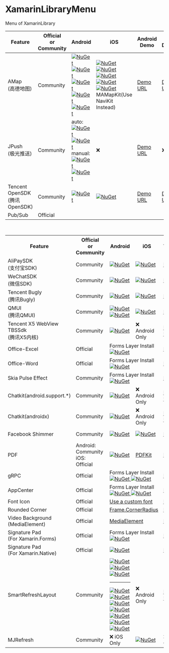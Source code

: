 # XamarinLibraryMenu
Menu of XamarinLibrary

Feature | Official <br>or<br> Community|Android | iOS | Android Demo | iOS Demo |Native Packages
---------|----------|---------|----------|----------|----------|----------
 AMap<br>(高德地图) |Community|[![NuGet](https://img.shields.io/nuget/vpre/XamarinLibrary.Xamarin.Android.Amap.Api.Navi3DMap.svg?label=Navi3DMap)](https://www.nuget.org/packages/XamarinLibrary.Xamarin.Android.Amap.Api.Navi3DMap/)<br> [![NuGet](https://img.shields.io/nuget/vpre/XamarinLibrary.Xamarin.Android.Amap.Api.3DMap.svg?label=3DMap)](https://www.nuget.org/packages/XamarinLibrary.Xamarin.Android.Amap.Api.3DMap/)<br>[![NuGet](https://img.shields.io/nuget/vpre/XamarinLibrary.Xamarin.Android.Amap.Api.Track.svg?label=Track)](https://www.nuget.org/packages/XamarinLibrary.Xamarin.Android.Amap.Api.Track/)<br>[![NuGet](https://img.shields.io/nuget/vpre/XamarinLibrary.Xamarin.Android.Amap.Api.Search.svg?label=Search)](https://www.nuget.org/packages/XamarinLibrary.Xamarin.Android.Amap.Api.Search/)<br>[![NuGet](https://img.shields.io/nuget/vpre/XamarinLibrary.Xamarin.Android.Amap.Api.Location.svg?label=Location)](https://www.nuget.org/packages/XamarinLibrary.Xamarin.Android.Amap.Api.Location)|[![NuGet](https://img.shields.io/nuget/vpre/XamarinLibrary.Xamarin.iOS.AMapFoundationKit.svg?label=AMapFoundationKit)](https://www.nuget.org/packages/XamarinLibrary.Xamarin.iOS.AMapFoundationKit/)<br>[![NuGet](https://img.shields.io/nuget/vpre/XamarinLibrary.Xamarin.iOS.AMapLocationKit.svg?label=AMapLocationKit)](https://www.nuget.org/packages/XamarinLibrary.Xamarin.iOS.AMapLocationKit/)<br>[![NuGet](https://img.shields.io/nuget/vpre/XamarinLibrary.Xamarin.iOS.AMapNaviKit.svg?label=AMapNaviKit)](https://www.nuget.org/packages/XamarinLibrary.Xamarin.iOS.AMapNaviKit/)<br>[![NuGet](https://img.shields.io/nuget/vpre/XamarinLibrary.Xamarin.iOS.AMapSearchKit.svg?label=AMapSearchKit)](https://www.nuget.org/packages/XamarinLibrary.Xamarin.iOS.AMapSearchKit/)<br>[![NuGet](https://img.shields.io/nuget/vpre/XamarinLibrary.Xamarin.iOS.AMapTrackKit.svg?label=AMapTrackKit)](https://www.nuget.org/packages/XamarinLibrary.Xamarin.iOS.AMapTrackKit/)<br>MAMapKit(Use NaviKit Instead)|[Demo URL](https://github.com/jingliancui/XamarinFormsAMapSDKSample/tree/master/Android)|[Demo URL](https://github.com/jingliancui/XamarinFormsAMapSDKSample/tree/master/iOS)|[iOS](https://lbs.amap.com/api/ios-sdk/download)<br>[Android](https://lbs.amap.com/api/android-sdk/download)|
 JPush<br>(极光推送) |Community| auto:<br>[![NuGet](https://img.shields.io/nuget/vpre/XamarinLibrary.Xamarin.Android.Jcore.svg?label=JCore)](https://www.nuget.org/packages/XamarinLibrary.Xamarin.Android.Jcore/)<br>[![NuGet](https://img.shields.io/nuget/vpre/XamarinLibrary.Xamarin.Android.Jpush.svg?label=JPush)](https://www.nuget.org/packages/XamarinLibrary.Xamarin.Android.Jpush/)<br>manual:<br>[![NuGet](https://img.shields.io/nuget/vpre/XamarinLibrary.Xamarin.Android.Manual.JCore.svg?label=JCore)](https://www.nuget.org/packages/XamarinLibrary.Xamarin.Android.Manual.JCore/)<br>[![NuGet](https://img.shields.io/nuget/vpre/XamarinLibrary.Xamarin.Android.Manual.JPush.svg?label=JPush)](https://www.nuget.org/packages/XamarinLibrary.Xamarin.Android.Manual.JPush/)| ❌ | [Demo URL](https://github.com/jingliancui/XamarinFormsJPushSample) |❌|[Android](https://docs.jiguang.cn/jpush/client/Android/android_guide/#jcenter)<br>[iOS](https://docs.jiguang.cn/jpush/client/iOS/ios_guide_new/#_4)|
 Tencent OpenSDK<br>(腾讯OpenSDK)|Community|[![NuGet](https://img.shields.io/nuget/vpre/XamarinLibrary.Xamarin.Android.Tencent.OpenSDK.svg?label=OpenSDK)](https://www.nuget.org/packages/XamarinLibrary.Xamarin.Android.Tencent.OpenSDK/)|[![NuGet](https://img.shields.io/nuget/vpre/XamarinLibrary.Xamarin.iOS.Tencent.OpenAPI.svg?label=OpenAPI)](https://www.nuget.org/packages/XamarinLibrary.Xamarin.iOS.Tencent.OpenAPI/)|[Demo URL](https://github.com/jingliancui/XamarinFormsTencentOpenSDKSample)|[Demo URL](https://github.com/jingliancui/XamarinFormsTencentOpenSDKSample)|[URL](https://wiki.open.qq.com/wiki/mobile/SDK下载)|
Pub/Sub|Official|||

<br>

<esacpe>

<table>
    <!--标题-->
    <tr>
      <th>Feature</th>
      <th>Official <br>or<br> Community</th>
      <th>Android </th>
      <th>iOS</th>
      <th>Android Demo</th>
      <th>iOS Demo</th>
      <th>Native Packages</th>
    </tr>
    <!--支付宝SDK AlipaySDK-->
    <tr>
        <td>AliPaySDK<br>(支付宝SDK)</td>
        <td>Community</td>
        <td>
            <a href="https://www.nuget.org/packages/XamarinLibrary.Xamarin.Android.AlipaySDK/">
                <img alt="NuGet" src="https://img.shields.io/nuget/vpre/XamarinLibrary.Xamarin.Android.AlipaySDK.svg?label=AliPaySDK"/>
            </a>
        </td>
        <td>
            <a href="https://www.nuget.org/packages/XamarinLibrary.Xamarin.iOS.AlipaySDK/">
                <img alt="NuGet" src="https://img.shields.io/nuget/vpre/XamarinLibrary.Xamarin.iOS.AlipaySDK.svg?label=AliPaySDK"/>
            </a>
        </td>
        <td colspan="2">
            <a href="https://github.com/jingliancui/XamarinFormsAlipaySDKSample">
                Demo URL
            </a>
        </td>     
        <td>
            <a href="https://opendocs.alipay.com/open/54/104509">
                URL
            </a>
        </td>
    </tr>
    <!--微信SDK-->
    <tr>
        <td>WeChatSDK<br>(微信SDK)</td>
        <td>Community</td>
        <td>
            <a href="https://www.nuget.org/packages/XamarinLibrary.Xamarin.Android.WechatSDK/">
                <img alt="NuGet" src="https://img.shields.io/nuget/vpre/XamarinLibrary.Xamarin.Android.WechatSDK.svg?label=WechatSDK"/>
            </a>
        </td>
        <td>
            <a href="https://www.nuget.org/packages/XamarinLibrary.Xamarin.iOS.WechatSDK/">
                <img alt="NuGet" src="https://img.shields.io/nuget/vpre/XamarinLibrary.Xamarin.iOS.WechatSDK.svg?label=WechatSDK"/>
            </a>
        </td>
        <td colspan="2">
            <a href="https://github.com/jingliancui/XamarinFormsWechatSDKSample">
                Demo URL
            </a>
        </td>     
        <td>
            <a href="https://bintray.com/wechat-sdk-team/maven/com.tencent.mm.opensdk%3Awechat-sdk-android-without-mta#">
                Android
            </a>
            <br>
            <a href="https://developers.weixin.qq.com/doc/oplatform/Downloads/iOS_Resource.html">
                iOS
            </a>
        </td>
    </tr>
    <!--腾讯Bugly-->
    <tr>
        <td>Tencent Bugly<br>(腾讯Bugly)</td>
        <td>Community</td>
        <td>
            <a href="https://www.nuget.org/packages/XamarinLibrary.Xamarin.Android.Tencent.BuglyCrashReportUpgrade/">
                <img alt="NuGet" src="https://img.shields.io/nuget/vpre/XamarinLibrary.Xamarin.Android.Tencent.BuglyCrashReportUpgrade.svg?label=Bugly"/>
            </a>
        </td>
        <td>
            <a href="https://www.nuget.org/packages/XamarinLibrary.Xamarin.iOS.Tencent.Bugly/">
                <img alt="NuGet" src="https://img.shields.io/nuget/vpre/XamarinLibrary.Xamarin.iOS.Tencent.Bugly.svg?label=Bugly"/>
            </a>
        </td>
        <td colspan="2">
            <a href="https://github.com/jingliancui/XamarinFormsTencentBuglySample">
                Demo URL
            </a>
        </td>     
        <td>
            <a href="https://bugly.qq.com/v2/downloads">
                URL
            </a>
        </td>
    </tr>
    <!--腾讯QMUI-->
    <tr>
        <td>QMUI<br>(腾讯QMUI)</td>
        <td>Community</td>
        <td>
            <a href="https://www.nuget.org/packages/XamarinLibrary.Xamarin.Android.QMUITeam.QMUI/">
                <img alt="NuGet" src="https://img.shields.io/nuget/vpre/XamarinLibrary.Xamarin.Android.QMUITeam.QMUI.svg?label=QMUI"/>
            </a>
            <br>
            <a href="https://www.nuget.org/packages/XamarinLibrary.Xamarin.Android.QMUITeam.Arch/">
                <img alt="NuGet" src="https://img.shields.io/nuget/vpre/XamarinLibrary.Xamarin.Android.QMUITeam.Arch.svg?label=QMUI%20Arch"/>
            </a>
        </td>
        <td>
            <a href="https://www.nuget.org/packages/XamarinLibrary.Xamarin.iOS.QMUITeam.QMUI/">
                <img alt="NuGet" src="https://img.shields.io/nuget/vpre/XamarinLibrary.Xamarin.iOS.QMUITeam.QMUI.svg?label=QMUI"/>
            </a>
        </td>
        <td colspan="2">
            <a href="https://github.com/jingliancui/XamarinFormsQMUISample">
                Demo URL
            </a>
        </td>     
        <td>
            <a href="https://github.com/Tencent/QMUI_Android">
                Android
            </a>
            <br>
            <a href="https://cocoapods.org/pods/QMUIKit">
                <img alt="Pod" src="https://img.shields.io/cocoapods/v/QMUIKit.svg"/>
            </a>
        </td>
    </tr>
    <!--X5 WebView TBSSdk-->
    <tr>
        <td> Tencent X5 WebView<br>TBSSdk<br>(腾讯X5内核)</td>
        <td>Community</td>
        <td>
            <a href="https://www.nuget.org/packages/XamarinLibrary.Xamarin.Android.Tencent.Tbs.Tbssdk.Sdk/">
                <img alt="NuGet" src="https://img.shields.io/nuget/vpre/XamarinLibrary.Xamarin.Android.Tencent.Tbs.Tbssdk.Sdk.svg?label=Tbssdk"/>
            </a>
        </td>
        <td>
            ❌ Android Only
        </td>
        <td>
            <a href="https://github.com/jingliancui/XamarinFormsTencentX5Sample">
                Demo URL
            </a>
        </td> 
        <td>
            ❌ Android Only
        </td>    
        <td>
            <a href="https://x5.tencent.com/tbs/sdk.html">
                URL
            </a>
        </td>
    </tr>    
    <!--Office-Excel-->
    <tr>
        <td>Office-Excel</td>
        <td>Official</td>
        <td colspan="2">
            Forms Layer Install<br>
            <a href="https://www.nuget.org/packages/DocumentFormat.OpenXml/">
                <img alt="NuGet" src="https://img.shields.io/nuget/vpre/DocumentFormat.OpenXml.svg?label=DocumentFormat.OpenXml"/>
            </a>
        </td>
        <td colspan="2">
            <a href="https://github.com/jingliancui/XamarinFormsExcelSample">
                Demo URL
            </a>
        </td>     
        <td>
        </td>
    </tr>
    <!--Office-Word-->
    <tr>
        <td>Office-Word</td>
        <td>Official</td>
        <td colspan="2">
            Forms Layer Install<br>
            <a href="https://www.nuget.org/packages/DocumentFormat.OpenXml/">
                <img alt="NuGet" src="https://img.shields.io/nuget/vpre/DocumentFormat.OpenXml.svg?label=DocumentFormat.OpenXml"/>
            </a>
        </td>
        <td colspan="2">
            <a href="https://github.com/jingliancui/XamarinFormsWordSample">
                Demo URL
            </a>
        </td>     
        <td>
        </td>
    </tr>
    <!--Skia Pulse Effect-->
    <tr>
        <td>Skia Pulse Effect</td>
        <td>Community</td>
        <td colspan="2">
            Forms Layer Install<br>
            <a href="https://www.nuget.org/packages/XamarinLibrary.Xamarin.Forms.SkiaPulse/">
                <img alt="NuGet" src="https://img.shields.io/nuget/vpre/XamarinLibrary.Xamarin.Forms.SkiaPulse.svg?label=SkiaPulse"/>
            </a>
        </td>
        <td colspan="2">
            <a href="https://github.com/jingliancui/XamarinFormsSkiaPulseSample">
                Demo URL
            </a>
        </td>     
        <td>
        </td>
    </tr>
    <!--Chatkit-->
    <tr>
        <td>Chatkit(android.support.*)</td>
        <td>Community</td>
        <td>
            <a href="https://www.nuget.org/packages/XamarinLibrary.Xamarin.Android.ChatKit/">
                <img alt="NuGet" src="https://img.shields.io/nuget/vpre/XamarinLibrary.Xamarin.Android.ChatKit.svg?label=Chatkit"/>
            </a>
        </td>
        <td>
            ❌ Android Only
        </td>
        <td>
            <a href="https://github.com/jingliancui/XamarinFormsChatKitSample">
                Demo URL
            </a>
        </td> 
        <td>
            ❌ Android Only
        </td>    
        <td>
            <a href="https://mvnrepository.com/artifact/com.github.stfalcon/chatkit/0.3.3">
                URL
            </a>
        </td>
    </tr>
    <!--Chatkit-->
    <tr>
        <td>Chatkit(androidx)</td>
        <td>Community</td>
        <td>
            <a href="https://www.nuget.org/packages/XamarinLibrary.Xamarin.AndroidX.ChatKit/">
                <img alt="NuGet" src="https://img.shields.io/nuget/vpre/XamarinLibrary.Xamarin.AndroidX.ChatKit.svg?label=Chatkit"/>
            </a>
        </td>
        <td>
            ❌ Android Only
        </td>
        <td>
            <a href="https://github.com/jingliancui/XamarinFormsChatKitSample">
                Demo URL
            </a>
        </td> 
        <td>
            ❌ Android Only
        </td>    
        <td>
            <a href="https://mvnrepository.com/artifact/com.github.stfalcon/chatkit/0.3.3">
                URL
            </a>
        </td>
    </tr>
    <!--Facebook Shimmer-->
    <tr>
        <td>Facebook Shimmer</td>
        <td>Community</td>
        <td>
            <a href="https://www.nuget.org/packages/XamarinLibrary.Xamarin.Android.Facebook.Shimmer/">
                <img alt="NuGet" src="https://img.shields.io/nuget/vpre/XamarinLibrary.Xamarin.Android.Facebook.Shimmer.svg?label=Shimmer"/>
            </a>
        </td>
        <td>
            <a href="https://www.nuget.org/packages/XamarinLibrary.Xamarin.iOS.Facebook.Shimmer/">
                <img alt="NuGet" src="https://img.shields.io/nuget/vpre/XamarinLibrary.Xamarin.iOS.Facebook.Shimmer.svg?label=Shimmer"/>
            </a>
        </td>
        <td colspan="2">
            <a href="https://github.com/jingliancui/XamarinFormsFacebookShimmerSample">
                Demo URL
            </a>
        </td> 
        <td>
            <a href="https://mvnrepository.com/artifact/com.facebook.shimmer/shimmer">
                Android
            </a>
            <br>
            <a href="https://cocoapods.org/pods/Shimmer">
                iOS
            </a>
        </td>
    </tr>
    <!--PDF-->
    <tr>
        <td>PDF</td>
        <td>
            Android:<br>Community
            iOS:<br>Official
        </td>
        <td>
            <a href="https://www.nuget.org/packages/XamarinLibrary.Xamarin.Android.Github.Barteksc.AndroidPdfViewer/">
                <img alt="NuGet" src="https://img.shields.io/nuget/vpre/XamarinLibrary.Xamarin.Android.Github.Barteksc.AndroidPdfViewer.svg?label=AndroidPdfViewer"/>
            </a>
        </td>
        <td>
            <a href="https://docs.microsoft.com/en-us/dotnet/api/pdfkit">
                PDFKit
            </a>
        </td>
        <td colspan="2">
            <a href="https://github.com/jingliancui/XamarinFormsPDFSample">
                Demo URL
            </a>
        </td> 
        <td>
            <a href="https://bintray.com/barteksc/maven/android-pdf-viewer#">
                Android
            </a>
            <br>
            <a href="https://developer.apple.com/documentation/pdfkit">
                iOS
            </a>
        </td>
    </tr>
    <!--gRPC-->
    <tr>
        <td>gRPC</td>
        <td>Official</td>
        <td colspan="2">
            Forms Layer Install<br>
            <a href="https://www.nuget.org/packages/Grpc.Core/">
                <img alt="NuGet" src="https://img.shields.io/nuget/vpre/Grpc.Core.svg?label=Grpc.Core"/>
            </a>            
            <a href="https://www.nuget.org/packages/Google.Protobuf/">
                <img alt="NuGet" src="https://img.shields.io/nuget/vpre/Google.Protobuf.svg?label=Google.Protobuf"/>
            </a>
        </td>
        <td colspan="2">
            <a href="https://github.com/jingliancui/XamarinFormsGRPCSample">
                Demo URL
            </a>
        </td>     
        <td>
        </td>
    </tr>
    <!--AppCenter-->
    <tr>
        <td>AppCenter</td>
        <td>Official</td>
        <td colspan="2">
            Forms Layer Install<br>
            <a href="https://www.nuget.org/packages/Microsoft.AppCenter.Analytics/">
                <img alt="NuGet" src="https://img.shields.io/nuget/vpre/Microsoft.AppCenter.Analytics.svg?label=Analytics"/>
            </a>            
            <a href="https://www.nuget.org/packages/Microsoft.AppCenter.Crashes/">
                <img alt="NuGet" src="https://img.shields.io/nuget/vpre/Microsoft.AppCenter.Crashes.svg?label=Crashes"/>
            </a>
        </td>
        <td colspan="2">
            <a href="https://github.com/jingliancui/XamarinFormsMicrosoftAppCenterSample">
                Demo URL
            </a>
        </td>     
        <td>
        </td>
    </tr>
    <!--Font Icon-->
    <tr>
        <td>Font Icon</td>
        <td>Official</td>
        <td colspan="2">
            <a href="https://docs.microsoft.com/en-us/xamarin/xamarin-forms/user-interface/text/fonts#use-a-custom-font">
                Use a custom font
            </a>
        </td>
        <td colspan="2">
            <a href="https://github.com/jingliancui/XamarinFormsFontAwesomeSample">
                Demo URL
            </a>
        </td>     
        <td>
        </td>
    </tr>
    <!--Rounded Corner-->
    <tr>
        <td>Rounded Corner</td>
        <td>Official</td>
        <td colspan="2">
            <a href="https://docs.microsoft.com/en-us/xamarin/xamarin-forms/user-interface/layouts/frame">
                Frame.CornerRadius
            </a>
        </td>
        <td colspan="2">
            <a href="https://github.com/jingliancui/XamarinFormsRoundedCornerSample">
                Demo URL
            </a>
        </td>     
        <td>
        </td>
    </tr>
    <!--Video Background-->
    <tr>
        <td>Video Background<br>(MediaElement)</td>
        <td>Official</td>
        <td colspan="2">
            <a href="https://docs.microsoft.com/en-us/xamarin/xamarin-forms/user-interface/mediaelement">
                MediaElement
            </a>
        </td>
        <td colspan="2">
            <a href="https://github.com/jingliancui/XamarinFormsVideoBackgroundrSample">
                Demo URL
            </a>
        </td>     
        <td>
        </td>
    </tr>
    <!--SignaturePad-->
    <tr>
        <td>
            Signature Pad<br>
            (For Xamarin.Forms)
        </td>
        <td>Official</td>
        <td colspan="2">
            Forms Layer Install<br>
            <a href="https://www.nuget.org/packages/Xamarin.Controls.SignaturePad.Forms/">
                <img alt="NuGet" src="https://img.shields.io/nuget/vpre/Xamarin.Controls.SignaturePad.Forms.svg?label=SignaturePad.Forms"/>
            </a>
        </td>
        <td colspan="2">
            <a href="https://github.com/jingliancui/XamarinFormsSignaturePadSample">
                Demo URL
            </a>
        </td>     
        <td>
        </td>
    </tr>
    <!--SignaturePad-->
    <tr>
        <td>
            Signature Pad<br>
            (For Xamarin.Native)
        </td>
        <td>Official</td>
        <td colspan="2">         
            <a href="https://www.nuget.org/packages/Xamarin.Controls.SignaturePad/">
                <img alt="NuGet" src="https://img.shields.io/nuget/vpre/Xamarin.Controls.SignaturePad.svg?label=SignaturePad"/>
            </a>
        </td>
        <td colspan="2">
            <a href="https://github.com/xamarin/SignaturePad/tree/master/samples">
                Demo URL
            </a>
        </td>     
        <td>
        </td>
    </tr>
    <tr>
        <td>SmartRefreshLayout</td>
        <td>Community</td>
        <td>
            <a href="https://www.nuget.org/packages/XamarinLibrary.Xamarin.Android.Smartrefresh.SmartRefreshLayout/">
                <img alt="NuGet" src="https://img.shields.io/nuget/vpre/XamarinLibrary.Xamarin.Android.Smartrefresh.SmartRefreshLayout.svg?label=SmartRefreshLayout"/>
            </a><br>
            <a href="https://www.nuget.org/packages/XamarinLibrary.Xamarin.Android.Smartrefresh.SmartRefreshHeader/">
                <img alt="NuGet" src="https://img.shields.io/nuget/vpre/XamarinLibrary.Xamarin.Android.Smartrefresh.SmartRefreshHeader.svg?label=SmartRefreshHeader"/>
            </a><br>
            <a href="https://www.nuget.org/packages/XamarinLibrary.Xamarin.Android.SmartRefresh.SmartRefreshHorizontal/">
                <img alt="NuGet" src="https://img.shields.io/nuget/vpre/XamarinLibrary.Xamarin.Android.SmartRefresh.SmartRefreshHorizontal.svg?label=SmartRefreshHorizontal"/>
            </a><br>
            <hr>
            <a href="https://www.nuget.org/packages/XamarinLibrary.Xamarin.Android.Smart.RefreshHeaderTwoLevel/">
                <img alt="NuGet" src="https://img.shields.io/nuget/vpre/XamarinLibrary.Xamarin.Android.Smart.RefreshHeaderTwoLevel.svg?label=RefreshHeaderTwoLevel"/>
            </a><br>
            <a href="https://www.nuget.org/packages/XamarinLibrary.Xamarin.Android.Smart.RefreshHeaderRadar/">
                <img alt="NuGet" src="https://img.shields.io/nuget/vpre/XamarinLibrary.Xamarin.Android.Smart.RefreshHeaderRadar.svg?label=RefreshHeaderRadar"/>
            </a><br>
            <a href="https://www.nuget.org/packages/XamarinLibrary.Xamarin.Android.Smart.RefreshHeaderMaterial/">
                <img alt="NuGet" src="https://img.shields.io/nuget/vpre/XamarinLibrary.Xamarin.Android.Smart.RefreshHeaderMaterial.svg?label=RefreshHeaderMaterial"/>
            </a><br>
            <a href="https://www.nuget.org/packages/XamarinLibrary.Xamarin.Android.Smart.RefreshHeaderFalsify/">
                <img alt="NuGet" src="https://img.shields.io/nuget/vpre/XamarinLibrary.Xamarin.Android.Smart.RefreshHeaderFalsify.svg?label=RefreshHeaderFalsify"/>
            </a><br>
            <a href="https://www.nuget.org/packages/XamarinLibrary.Xamarin.Android.Smart.RefreshHeaderClassics/">
                <img alt="NuGet" src="https://img.shields.io/nuget/vpre/XamarinLibrary.Xamarin.Android.Smart.RefreshHeaderClassics.svg?label=RefreshHeaderClassics"/>
            </a><br>
            <a href="https://www.nuget.org/packages/XamarinLibrary.Xamarin.Android.Smart.RefreshFooterClassics/">
                <img alt="NuGet" src="https://img.shields.io/nuget/vpre/XamarinLibrary.Xamarin.Android.Smart.RefreshFooterClassics.svg?label=RefreshFooterClassics"/>
            </a><br>
            <a href="https://www.nuget.org/packages/XamarinLibrary.Xamarin.Android.Smart.RefreshFooterBall/">
                <img alt="NuGet" src="https://img.shields.io/nuget/vpre/XamarinLibrary.Xamarin.Android.Smart.RefreshFooterBall.svg?label=RefreshFooterBall"/>
            </a>
        </td>
        <td>
            ❌ Android Only
        </td>
        <td>
            <a href="https://github.com/jingliancui/XamarinFormsSmartRefreshLayoutSample">
                Demo URL
            </a>
        </td> 
        <td>
            ❌ Android Only
        </td>    
        <td>
            <a href="https://github.com/scwang90/SmartRefreshLayout#1%E5%9C%A8-buildgradle-%E4%B8%AD%E6%B7%BB%E5%8A%A0%E4%BE%9D%E8%B5%96">
                URL
            </a>
        </td>
    </tr>
    <!--MJRefresh-->
    <tr>
        <td>MJRefresh</td>
        <td>Community</td>
        <td>
            ❌ iOS Only
        </td>
        <td>
            <a href="https://www.nuget.org/packages/XamarinLibrary.Xamarin.iOS.MJRefresh/">
                <img alt="NuGet" src="https://img.shields.io/nuget/vpre/XamarinLibrary.Xamarin.iOS.MJRefresh.svg?label=MJRefresh"/>
            </a>
        </td>
        <td>
            ❌ iOS Only
        </td>
        <td>
            <a href="https://github.com/jingliancui/XamarinFormsMJRefreshSample">
                Demo URL
            </a>
        </td> 
        <td>
            <a href="https://cocoapods.org/pods/MJRefresh">
                <img alt="Pod" src="https://img.shields.io/cocoapods/v/MJRefresh.svg"/>
            </a>
        </td>
    </tr>
</table>

</esacpe>